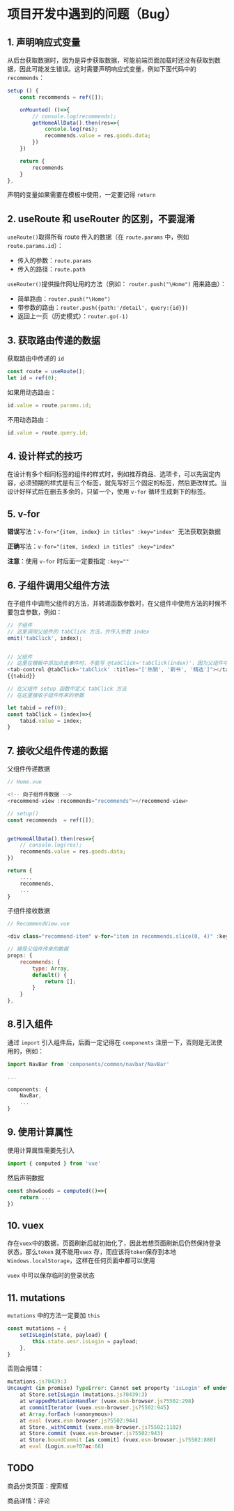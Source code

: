 # 项目开发中遇到的问题（Bug）

## 1. 声明响应式变量

从后台获取数据时，因为是异步获取数据，可能前端页面加载时还没有获取到数据，因此可能发生错误。这时需要声明响应式变量，例如下面代码中的 `recommends`：

```javascript
setup () {
    const recommends = ref([]);

    onMounted( ()=>{
        // console.log(recommends);
        getHomeAllData().then(res=>{
            console.log(res);
            recommends.value = res.goods.data;
        })
    })

    return {
        recommends
    }
},
```

声明的变量如果需要在模板中使用，一定要记得 `return` 



## 2. useRoute 和 useRouter 的区别，不要混淆

`useRoute()`取得所有 route 传入的数据（在 `route.params` 中，例如 `route.params.id`）：

- 传入的参数：`route.params`
- 传入的路径：`route.path`

`useRouter()`提供操作网址用的方法（例如： `router.push("\Home")` 用来路由）：

- 简单路由：`router.push("\Home") `
- 带参数的路由：`router.push({path:'/detail', query:{id}})`
- 返回上一页（历史模式）：`router.go(-1)`



## 3. 获取路由传递的数据

获取路由中传递的 `id` 

```javascript
const route = useRoute();
let id = ref(0);
```

如果用动态路由：

```javascript
id.value = route.params.id;
```

不用动态路由：

```javascript
id.value = route.query.id;
```



## 4. 设计样式的技巧

在设计有多个相同标签的组件的样式时，例如推荐商品、选项卡，可以先固定内容，必须预期的样式是有三个标签，就先写好三个固定的标签，然后更改样式。当设计好样式后在删去多余的，只留一个，使用 `v-for` 循环生成剩下的标签。



## 5. v-for

**错误**写法：`v-for="{item, index} in titles" :key="index" `无法获取到数据

**正确**写法：`v-for="(item, index) in titles" :key="index"`

**注意**：使用 `v-for` 时后面一定要指定 `:key=""`



## 6. 子组件调用父组件方法

在子组件中调用父组件的方法，并转递函数参数时，在父组件中使用方法的时候不要包含参数，例如：

```javascript
// 子组件
// 这里调用父组件的 tabClick 方法，并传入参数 index
emit('tabClick', index);


// 父组件
// 这里在模板中添加点击事件时，不能写 @tabClick='tabClick(index)'，因为父组件中可能没有 index 这个变量，如果有会发生混淆
<tab-control @tabClick='tabClick' :titles="['热销', '新书', '精选']"></tab-control>
{{tabid}}

// 在父组件 setup 函数中定义 tabClick 方法
// 在这里接收子组件传来的参数

let tabid = ref(0);
const tabClick = (index)=>{
    tabid.value = index;
}
```



## 7. 接收父组件传递的数据

父组件传递数据

```javascript
// Home.vue

<!-- 向子组件传数据 -->
<recommend-view :recommends="recommends"></recommend-view>

// setup()
const recommends  = ref([]);


getHomeAllData().then(res=>{
    // console.log(res);
    recommends.value = res.goods.data;
})

return {
    ...,
    recommends,
    ...
}
```

子组件接收数据

```javascript
// RecommendView.vue

<div class="recommend-item" v-for="item in recommends.slice(0, 4)" :key="item.id">

// 接受父组件传来的数据
props: {
    recommends: {
        type: Array,
        default() {
            return [];
        }
    }
},
```



## 8.引入组件

通过 `import` 引入组件后，后面一定记得在 `components` 注册一下，否则是无法使用的，例如：

```javascript
import NavBar from 'components/common/navbar/NavBar'

...

components: {
    NavBar,
    ...
}
```



## 9. 使用计算属性

使用计算属性需要先引入

```javascript
import { computed } from 'vue'

```

然后声明数据

```javascript
const showGoods = computed(()=>{
    return ...
})
```



## 10. vuex

存在`vuex`中的数据，页面刷新后就初始化了，因此若想页面刷新后仍然保持登录状态，那么`token` 就不能用`vuex` 存，而应该将`token`保存到本地`Windows.localStorage`，这样在任何页面中都可以使用

`vuex` 中可以保存临时的登录状态



## 11. mutations

`mutations` 中的方法一定要加 `this`

```javascript
const mutations = {
    setIsLogin(state, payload) {
        this.state.uesr.isLogin = payload;
    },
}
```

否则会报错：

```javascript
mutations.js?0439:3
Uncaught (in promise) TypeError: Cannot set property 'isLogin' of undefined
    at Store.setIsLogin (mutations.js?0439:3)
    at wrappedMutationHandler (vuex.esm-browser.js?5502:298)
    at commitIterator (vuex.esm-browser.js?5502:945)
    at Array.forEach (<anonymous>)
    at eval (vuex.esm-browser.js?5502:944)
    at Store._withCommit (vuex.esm-browser.js?5502:1102)
    at Store.commit (vuex.esm-browser.js?5502:943)
    at Store.boundCommit [as commit] (vuex.esm-browser.js?5502:880)
    at eval (Login.vue?07ac:66)
```



## TODO

商品分类页面：搜索框

商品详情：评论
